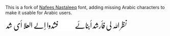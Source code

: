 This is a fork of [Nafees Nastaleeq][1] font, adding missing Arabic characters
to make it usable for Arabic users.

![نظر الله لي فأرشد أبنائي فشدوا إلي العلا أي شد](./sample.png "Font sample")

 [1]: http://www.crulp.org/software/localization/Fonts/nafeesNastaleeq.html
